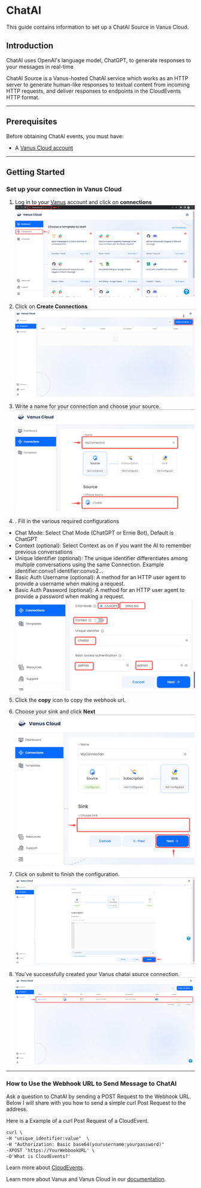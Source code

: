 # ChatAI

This guide contains information to set up a ChatAI Source in Vanus Cloud.

## Introduction

ChatAI uses OpenAI's language model, ChatGPT, to generate responses to your messages in real-time

ChatAI Source is a Vanus-hosted ChatAI service which works as an HTTP server to generate human-like responses to textual content from incoming HTTP requests, and deliver responses to endpoints in the CloudEvents HTTP format.

---
## Prerequisites

Before obtaining ChatAI events, you must have:

- A [Vanus Cloud account](https://cloud.vanus.ai)

---

## Getting Started

### Set up your connection in Vanus Cloud

1. Log in to your [Vanus](https://cloud.vanus.ai) account and click on **connections**  
![3](images/go%20to%20vanuscloud.png)  

2. Click on **Create Connections**  
![3](images/click%20create%20connection.png)  

3. Write a name for your connection and choose your source. 
![img.png](images/choose%20source.png) 

4. . Fill in the various required configurations

- Chat Mode: Select Chat Mode (ChatGPT or Ernie Bot), Default is ChatGPT
- Context (optional): Select Context as on if you want the AI to remember previous conversations
- Unique Identifier (optional): The unique identifier differentiates among multiple conversations using the same Connection. Example identifier:convo1 identifier:convo2...
- Basic Auth Username (optional): A method for an HTTP user agent to provide a username when making a request.
- Basic Auth Password (optional): A method for an HTTP user agent to provide a password when making a request.
![img.png](images/chatai-config.png) 

5. Click the **copy** icon to copy the webhook url. 

6. Choose your sink and click **Next** 
![3](images/choose%20sink.png) 

7. Click on submit to finish the configuration. 
![](images/submit.png)  

8. You've successfully created your Vanus chatai source connection.  
![](images/created.png) 
---

### **How to Use the Webhook URL to Send Message to ChatAI**

Ask a question to ChatAI by sending a POST Request to the Webhook URL. Below I will share with you how to send a simple curl Post Request to the address.

Here is a Example of a curl Post Request of a CloudEvent.
```shell
curl \
-H "unique_identifier:value"  \
-H "Authorization: Basic base64(yourusername:yourpassword)"
-XPOST 'https://YourWebbookURL' \
-D'What is CloudEvents?'
```

Learn more about [CloudEvents](https://cloudevents.io). 

Learn more about Vanus and Vanus Cloud in our [documentation](https://docs.vanus.ai).
